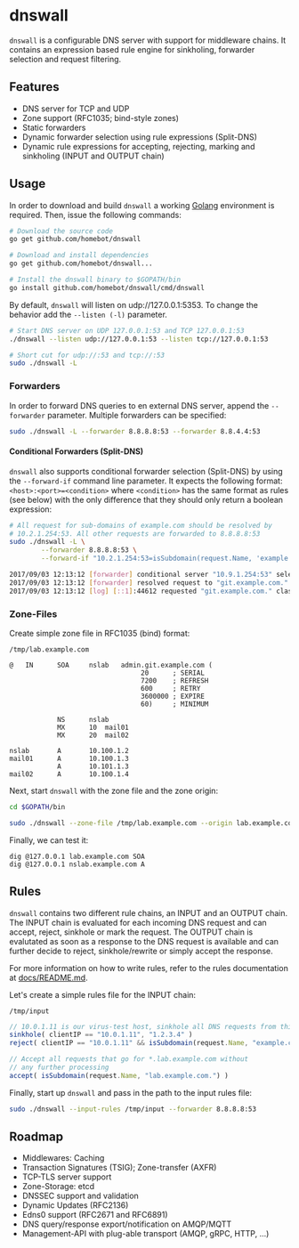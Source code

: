 # dnswall

`dnswall` is a configurable DNS server with support for middleware chains. It contains an expression based rule engine for sinkholing,
forwarder selection and request filtering.

## Features

 - DNS server for TCP and UDP
 - Zone support (RFC1035; bind-style zones)
 - Static forwarders
 - Dynamic forwarder selection using rule expressions (Split-DNS)
 - Dynamic rule expressions for accepting, rejecting, marking and sinkholing (INPUT and OUTPUT chain)

## Usage

In order to download and build `dnswall` a working [Golang](https://golang.org) environment is required. Then, issue the following commands:

```bash
# Download the source code
go get github.com/homebot/dnswall

# Download and install dependencies
go get github.com/homebot/dnswall...

# Install the dnswall binary to $GOPATH/bin
go install github.com/homebot/dnswall/cmd/dnswall
```

By default, `dnswall` will listen on udp://127.0.0.1:5353. To change the behavior add the `--listen (-l)` parameter.

```bash
# Start DNS server on UDP 127.0.0.1:53 and TCP 127.0.0.1:53
./dnswall --listen udp://127.0.0.1:53 --listen tcp://127.0.0.1:53

# Short cut for udp://:53 and tcp://:53
sudo ./dnswall -L
```

### Forwarders

In order to forward DNS queries to en external DNS server, append the `--forwarder` parameter. Multiple forwarders can be specified:

```bash
sudo ./dnswall -L --forwarder 8.8.8.8:53 --forwarder 8.8.4.4:53
```

#### Conditional Forwarders (Split-DNS)

`dnswall` also supports conditional forwarder selection (Split-DNS) by using the `--forward-if` command line parameter. It expects the following format: `<host>:<port>=<condition>` where `<condition>` has the same format as rules (see below) with the only difference that they should only return a boolean expression:

```bash
# All request for sub-domains of example.com should be resolved by
# 10.2.1.254:53. All other requests are forwarded to 8.8.8.8:53
sudo ./dnswall -L \
        --forwarder 8.8.8.8:53 \
        --forward-if "10.2.1.254:53=isSubdomain(request.Name, 'example.com')"

2017/09/03 12:13:12 [forwarder] conditional server "10.9.1.254:53" selected
2017/09/03 12:13:12 [forwarder] resolved request to "git.example.com." (IN A) with: NOERROR: git.example.com.	3600	IN	CNAME	srvcts07.example.com.
2017/09/03 12:13:12 [log] [::1]:44612 requested "git.example.com." class=IN type=A, resolved to: git.example.com.	3600	IN	CNAME	srvcts07.example.com.
```

### Zone-Files

Create simple zone file in RFC1035 (bind) format:

`/tmp/lab.example.com`
```
@   IN      SOA     nslab   admin.git.example.com (
                                 20      ; SERIAL
                                 7200    ; REFRESH
                                 600     ; RETRY
                                 3600000 ; EXPIRE
                                 60)     ; MINIMUM

            NS      nslab
            MX      10  mail01
            MX      20  mail02

nslab       A       10.100.1.2
mail01      A       10.100.1.3
            A       10.101.1.3
mail02      A       10.100.1.4
```

Next, start `dnswall` with the zone file and the zone origin:

```bash
cd $GOPATH/bin

sudo ./dnswall --zone-file /tmp/lab.example.com --origin lab.example.com
```

Finally, we can test it:

```
dig @127.0.0.1 lab.example.com SOA
dig @127.0.0.1 nslab.example.com A
```

## Rules

`dnswall` contains two different rule chains, an INPUT and an OUTPUT chain. The INPUT chain is evaluated for each incoming DNS request and can accept, reject, sinkhole or mark the request. The OUTPUT chain is evalutated as soon as a response to the DNS request is available and can further decide to reject, sinkhole/rewrite or simply accept the response.

For more information on how to write rules, refer to the rules documentation at [docs/README.md](docs/README.md).

Let's create a simple rules file for the INPUT chain:

`/tmp/input`
```typescript
// 10.0.1.11 is our virus-test host, sinkhole all DNS requests from this IP to 1.2.3.4 and block everything that go for *.example.com
sinkhole( clientIP == "10.0.1.11", "1.2.3.4" )
reject( clientIP == "10.0.1.11" && isSubdomain(request.Name, "example.com") )

// Accept all requests that go for *.lab.example.com without
// any further processing
accept( isSubdomain(request.Name, "lab.example.com.") )
```

Finally, start up `dnswall` and pass in the path to the input rules file:

```bash
sudo ./dnswall --input-rules /tmp/input --forwarder 8.8.8.8:53
```


## Roadmap

- Middlewares: Caching
- Transaction Signatures (TSIG); Zone-transfer (AXFR) 
- TCP-TLS server support
- Zone-Storage: etcd
- DNSSEC support and validation
- Dynamic Updates (RFC2136)
- Edns0 support (RFC2671 and RFC6891)
- DNS query/response export/notification on AMQP/MQTT
- Management-API with plug-able transport (AMQP, gRPC, HTTP, ...)